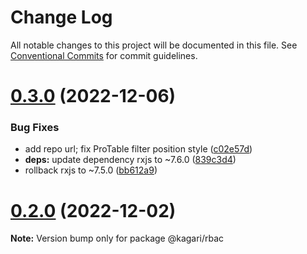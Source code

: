 # Change Log

All notable changes to this project will be documented in this file.
See [Conventional Commits](https://conventionalcommits.org) for commit guidelines.

# [0.3.0](https://github.com/kagari-project/kagari/compare/v0.2.1...v0.3.0) (2022-12-06)

### Bug Fixes

- add repo url; fix ProTable filter position style ([c02e57d](https://github.com/kagari-project/kagari/commit/c02e57d4ded56b48f6f5ab48b3a75f2ffe4ec9b4))
- **deps:** update dependency rxjs to ~7.6.0 ([839c3d4](https://github.com/kagari-project/kagari/commit/839c3d48981dc56ef224d75d5f506b904a0282bd))
- rollback rxjs to ~7.5.0 ([bb612a9](https://github.com/kagari-project/kagari/commit/bb612a98cf6b06972b115f5f8cff836325534796))

# [0.2.0](https://github.com/kagari-project/kagari/compare/v0.1.12...v0.2.0) (2022-12-02)

**Note:** Version bump only for package @kagari/rbac
